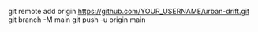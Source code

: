 git remote add origin https://github.com/YOUR_USERNAME/urban-drift.git
git branch -M main
git push -u origin main
